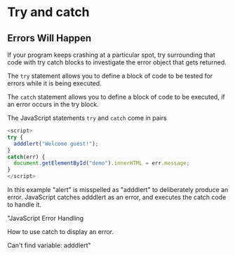 # Try and catch

## Errors Will Happen

If your program keeps crashing at a particular spot, try surrounding that code
with try catch blocks to investigate the error object that gets returned.

The `try` statement allows you to define a block of code to be tested for errors
while it is being executed.

The `catch` statement allows you to define a block of code to be executed, if an
error occurs in the try block.

The JavaScript statements `try` and `catch` come in pairs

```js
<script>
try {
  adddlert("Welcome guest!");
}
catch(err) {
  document.getElementById("demo").innerHTML = err.message;
}
</script>
```

In this example "alert" is misspelled as "adddlert" to deliberately produce an
error. JavaScript catches adddlert as an error, and executes the catch code to
handle it.

"JavaScript Error Handling

How to use catch to display an error.

Can't find variable: adddlert"
